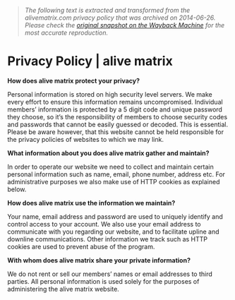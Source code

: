 > *The following text is extracted and transformed from the alivematrix.com privacy policy that was archived on 2014-06-26. Please check the [original snapshot on the Wayback Machine](https://web.archive.org/web/20140626080729id_/https%3A//www.alivematrix.com/privacy-policy) for the most accurate reproduction.*

# Privacy Policy | alive matrix

**How does alive matrix protect your privacy?**

Personal information is stored on high security level servers. We make every effort to ensure this information remains uncompromised. Individual members’ information is protected by a 5 digit code and unique password they choose, so it’s the responsibility of members to choose security codes and passwords that cannot be easily guessed or decoded. This is essential. Please be aware however, that this website cannot be held responsible for the privacy policies of websites to which we may link. 

**What information about you does alive matrix gather and maintain?**

In order to operate our website we need to collect and maintain certain personal information such as name, email, phone number, address etc. For administrative purposes we also make use of HTTP cookies as explained below. 

**How does alive matrix use the information we maintain?**

Your name, email address and password are used to uniquely identify and control access to your account. We also use your email address to communicate with you regarding our website, and to facilitate upline and downline communications. Other information we track such as HTTP cookies are used to prevent abuse of the program. 

**With whom does alive matrix share your private information?**

We do not rent or sell our members’ names or email addresses to third parties. All personal information is used solely for the purposes of administering the alive matrix website. 
